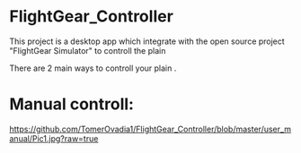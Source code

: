 # FlightGear_Controller
This project is a desktop app which integrate with the open source project "FlightGear Simulator" to controll the plain

There are 2 main ways to controll your plain .
# Manual controll:
https://github.com/TomerOvadia1/FlightGear_Controller/blob/master/user_manual/Pic1.jpg?raw=true
